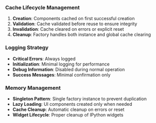### Cache Lifecycle Management
1. **Creation**: Components cached on first successful creation
2. **Validation**: Cache validated before reuse to ensure integrity
3. **Invalidation**: Cache cleared on errors or explicit reset
4. **Cleanup**: Factory handles both instance and global cache clearing

### Logging Strategy
- **Critical Errors**: Always logged
- **Initialization**: Minimal logging for performance  
- **Debug Information**: Disabled during normal operation
- **Success Messages**: Minimal confirmation only

### Memory Management
- **Singleton Pattern**: Single factory instance to prevent duplication
- **Lazy Loading**: UI components created only when needed
- **Cache Cleanup**: Automatic cleanup on errors or reset
- **Widget Lifecycle**: Proper cleanup of IPython widgets